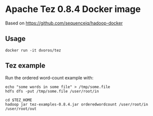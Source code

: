 # Apache Tez 0.8.4 Docker image

Based on https://github.com/sequenceiq/hadoop-docker

## Usage

```
docker run -it dvoros/tez
```

## Tez example

Run the ordered word-count example with:

```
echo "some words in some file" > /tmp/some.file
hdfs dfs -put /tmp/some.file /user/root/in

cd $TEZ_HOME
hadoop jar tez-examples-0.8.4.jar orderedwordcount /user/root/in /user/root/out
```
